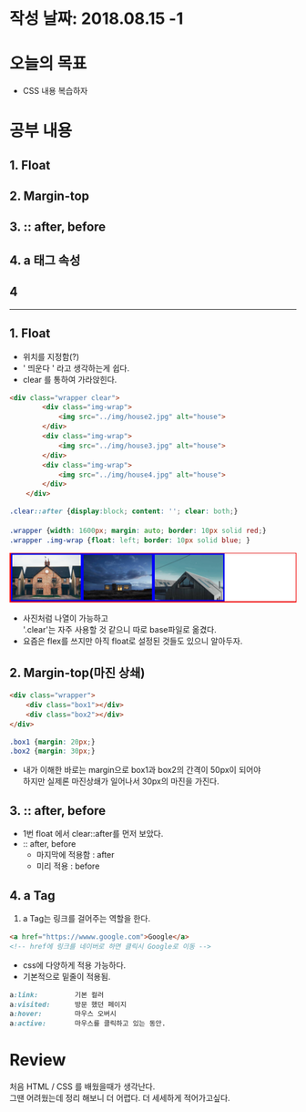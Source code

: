 # 작성 날짜: 2018.08.15 -1
# 오늘의 목표
+  CSS 내용 복습하자
# 공부 내용
## 1. Float
## 2. Margin-top
## 3. :: after, before
## 4. a 태그 속성
## 4
<hr>

## 1. Float
+ 위치를 지정함(?)
+ ' 띄운다 ' 라고 생각하는게 쉽다.
+ clear 를 통하여 가라앉힌다. 
```html
<div class="wrapper clear">
        <div class="img-wrap">
            <img src="../img/house2.jpg" alt="house">
        </div>
        <div class="img-wrap">
            <img src="../img/house3.jpg" alt="house">
        </div>
        <div class="img-wrap">
            <img src="../img/house4.jpg" alt="house">
        </div>
    </div>
```

```css
.clear::after {display:block; content: ''; clear: both;}

.wrapper {width: 1600px; margin: auto; border: 10px solid red;}
.wrapper .img-wrap {float: left; border: 10px solid blue; }
```
![Float예제](../float.jpg)
+ 사진처럼 나열이 가능하고 <br>'.clear'는 자주 사용할 것 같으니 따로 base파일로 옮겼다.
+ 요즘은 flex를 쓰지만 아직 float로 설정된 것들도 있으니 알아두자.

## 2. Margin-top(마진 상쇄) 
```html
<div class="wrapper">
	<div class="box1"></div>
	<div class="box2"></div>
</div>
```

```css
.box1 {margin: 20px;}
.box2 {margin: 30px;}
```
+ 내가 이해한 바로는 margin으로 box1과 box2의 간격이 50px이 되어야 <br>하지만 실제론 마진상쇄가 일어나서 30px의 마진을 가진다.

## 3. :: after, before
+ 1번 float 에서 clear::after를 먼저 보았다.
+ :: after, before
  + 마지막에 적용함 : after
  + 미리 적용 			: before

## 4. a Tag
1. a Tag는 링크를 걸어주는 역할을 한다.
```html
<a href="https://wwww.google.com">Google</a>
<!-- href에 링크를 네이버로 하면 클릭시 Google로 이동 -->
```
+ css에 다양하게 적용 가능하다.
+ 기본적으로 밑줄이 적용됨.
```css
a:link:			기본 컬러
a:visited: 		방문 했던 페이지
a:hover:		마우스 오버시
a:active:		마우스를 클릭하고 있는 동안.
```
# Review
처음 HTML / CSS 를 배웠을때가 생각난다.<br> 그땐 어려웠는데 정리 해보니 더 어렵다.  더 세세하게 적어가고싶다.




